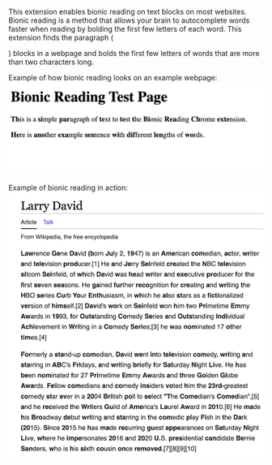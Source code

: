This extension enables bionic reading on text blocks on most websites. 
Bionic reading is a method that allows your brain to autocomplete words faster when reading by bolding the first few letters of each word. This extension finds the paragraph (<p>) blocks in a webpage and bolds the first few letters of words that are more than two characters long.

Example of how bionic reading looks on an example webpage:
![bionic reading implemented on example webpage](image.png)

Example of bionic reading in action:
![bionic reading implemented on Larry David's Wikipedia page](image-1.png)